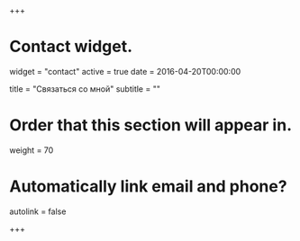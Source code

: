 +++
# Contact widget.
widget = "contact"
active = true
date = 2016-04-20T00:00:00

title = "Связаться со мной"
subtitle = ""

# Order that this section will appear in.
weight = 70

# Automatically link email and phone?
autolink = false

+++

